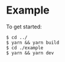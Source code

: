 # Example

To get started:

```
$ cd ../
$ yarn && yarn build
$ cd ./example
$ yarn && yarn dev
```
